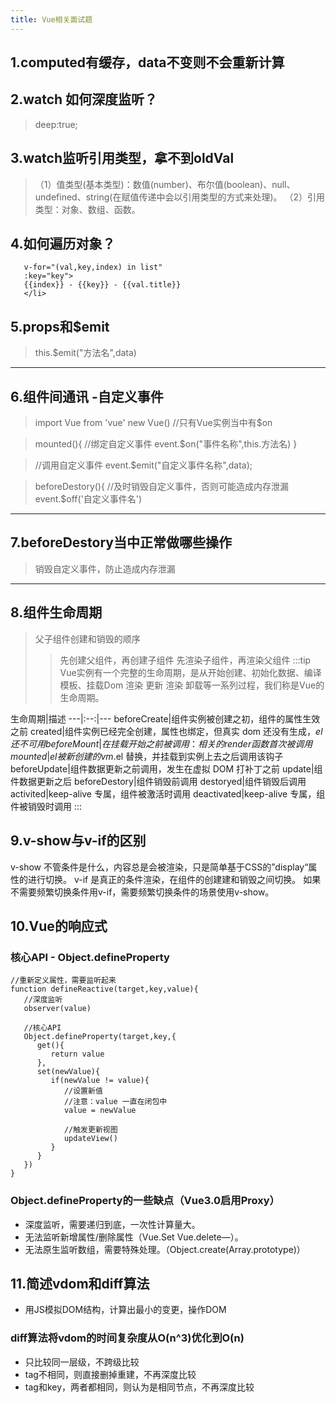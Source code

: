 ```yaml
---
title: Vue相关面试题
---
```

## 1.computed有缓存，data不变则不会重新计算


## 2.watch 如何深度监听？
 > deep:true;


## 3.watch监听引用类型，拿不到oldVal

>（1）值类型(基本类型)：数值(number)、布尔值(boolean)、null、undefined、string(在赋值传递中会以引用类型的方式来处理)。
>（2）引用类型：对象、数组、函数。

## 4.如何遍历对象？

 ```<li 
    v-for="(val,key,index) in list" 
    :key="key">
    {{index}} - {{key}} - {{val.title}}
    </li>
```

## 5.props和$emit

> this.$emit("方法名",data)

---

## 6.组件间通讯 -自定义事件

> import Vue from 'vue'
> new Vue() //只有Vue实例当中有$on

> mounted(){
    //绑定自定义事件
    event.$on("事件名称",this.方法名)
    }
    
 >  //调用自定义事件
    event.$emit("自定义事件名称",data);
    
 > beforeDestory(){
    //及时销毁自定义事件，否则可能造成内存泄漏
    event.$off('自定义事件名')

---
## 7.beforeDestory当中正常做哪些操作

> 销毁自定义事件，防止造成内存泄漏

---
## 8.组件生命周期

> 父子组件创建和销毁的顺序
> >先创建父组件，再创建子组件
> >先渲染子组件，再渲染父组件
:::tip
Vue实例有一个完整的生命周期，是从开始创建、初始化数据、编译模板、挂载Dom 渲染 更新 渲染 卸载等一系列过程，我们称是Vue的生命周期。

生命周期|描述
---|:--:|---
beforeCreate|组件实例被创建之初，组件的属性生效之前
created|组件实例已经完全创建，属性也绑定，但真实 dom 还没有生成，$el 还不可用
beforeMount|在挂载开始之前被调用：相关的 render 函数首次被调用
mounted|el 被新创建的 vm.$el 替换，并挂载到实例上去之后调用该钩子
beforeUpdate|组件数据更新之前调用，发生在虚拟 DOM 打补丁之前
update|组件数据更新之后 
beforeDestory|组件销毁前调用 
destoryed|组件销毁后调用
activited|keep-alive 专属，组件被激活时调用
deactivated|keep-alive 专属，组件被销毁时调用
:::

## 9.v-show与v-if的区别

v-show 不管条件是什么，内容总是会被渲染，只是简单基于CSS的”display“属性的进行切换。
v-if  是真正的条件渲染，在组件的创建建和销毁之间切换。
如果不需要频繁切换条件用v-if，需要频繁切换条件的场景使用v-show。

## 10.Vue的响应式

### 核心API - Object.defineProperty

```markup
//重新定义属性，需要监听起来
function defineReactive(target,key,value){
   //深度监听
   observer(value)

   //核心API
   Object.defineProperty(target,key,{
      get(){
         return value
      },
      set(newValue){
         if(newValue != value){
            //设置新值
            //注意：value 一直在闭包中
            value = newValue

            //触发更新视图
            updateView()
         }
      }
   })
}
```

### Object.defineProperty的一些缺点（Vue3.0启用Proxy）

* 深度监听，需要递归到底，一次性计算量大。
* 无法监听新增属性/删除属性（Vue.Set Vue.delete—）。
* 无法原生监听数组，需要特殊处理。（Object.create(Array.prototype)）

## 11.简述vdom和diff算法

* 用JS模拟DOM结构，计算出最小的变更，操作DOM

### diff算法将vdom的时间复杂度从O(n^3)优化到O(n)

* 只比较同一层级，不跨级比较
* tag不相同，则直接删掉重建，不再深度比较
* tag和key，两者都相同，则认为是相同节点，不再深度比较
